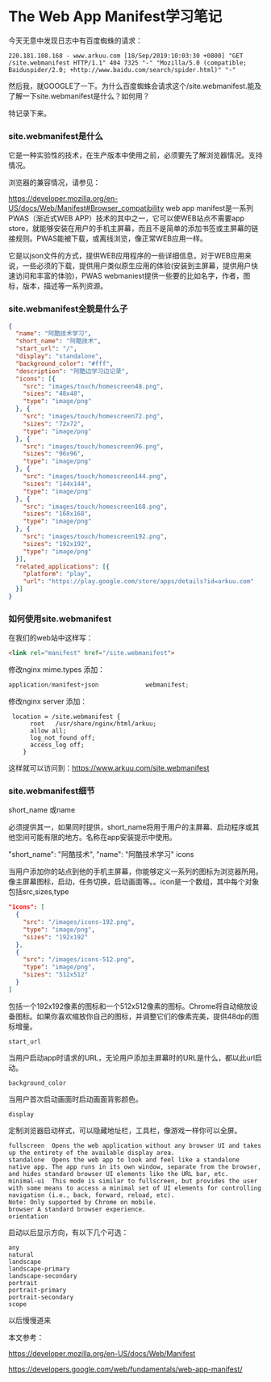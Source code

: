 # The Web App Manifest学习笔记

今天无意中发现日志中有百度蜘蛛的请求：

```http
220.181.108.168 - www.arkuu.com [18/Sep/2019:10:03:30 +0800] "GET /site.webmanifest HTTP/1.1" 404 7325 "-" "Mozilla/5.0 (compatible; Baiduspider/2.0; +http://www.baidu.com/search/spider.html)" "-"
```

然后我，就GOOGLE了一下。为什么百度蜘蛛会请求这个/site.webmanifest.能及了解一下site.webmanifest是什么？如何用？

特记录下来。

### site.webmanifest是什么

它是一种实验性的技术，在生产版本中使用之前，必须要先了解浏览器情况。支持情况。

浏览器的兼容情况，请参见：

https://developer.mozilla.org/en-US/docs/Web/Manifest#Browser_compatibility
web app manifest是一系列PWAS（渐近式WEB APP）技术的其中之一，它可以使WEB站点不需要app store，就能够安装在用户的手机主屏幕，而且不是简单的添加书签或主屏幕的链接规则。PWAS能被下载，或离线浏览，像正常WEB应用一样。

它是以json文件的方式，提供WEB应用程序的一些详细信息，对于WEB应用来说，一些必须的下载，提供用户类似原生应用的体验(安装到主屏幕，提供用户快速访问和丰富的体验)，PWAS webmaniest提供一些要的比如名字，作者，图标，版本，描述等一系列资源。

### site.webmanifest全貌是什么子

```json
{
  "name": "阿酷技术学习",
  "short_name": "阿酷技术",
  "start_url": "/",
  "display": "standalone",
  "background_color": "#fff",
  "description": "阿酷边学习边记录",
  "icons": [{
    "src": "images/touch/homescreen48.png",
    "sizes": "48x48",
    "type": "image/png"
  }, {
    "src": "images/touch/homescreen72.png",
    "sizes": "72x72",
    "type": "image/png"
  }, {
    "src": "images/touch/homescreen96.png",
    "sizes": "96x96",
    "type": "image/png"
  }, {
    "src": "images/touch/homescreen144.png",
    "sizes": "144x144",
    "type": "image/png"
  }, {
    "src": "images/touch/homescreen168.png",
    "sizes": "168x168",
    "type": "image/png"
  }, {
    "src": "images/touch/homescreen192.png",
    "sizes": "192x192",
    "type": "image/png"
  }],
  "related_applications": [{
    "platform": "play",
    "url": "https://play.google.com/store/apps/details?id=arkuu.com"
  }]
}
```



### 如何使用site.webmanifest

在我们的web站中这样写：

```html
<link rel="manifest" href="/site.webmanifest">
```

修改nginx mime.types 添加：

```typescript
application/manifest+json             webmanifest;
```

修改nginx server 添加：

```nginx
 location = /site.webmanifest {
      root   /usr/share/nginx/html/arkuu;
      allow all;
      log_not_found off;
      access_log off;
    }
```

这样就可以访问到：https://www.arkuu.com/site.webmanifest

### site.webmanifest细节

short_name 或name

必须提供其一，如果同时提供，short_name将用于用户的主屏幕、启动程序或其他空间可能有限的地方。名称在app安装提示中使用。

"short_name": "阿酷技术",
"name": "阿酷技术学习"
icons

当用户添加你的站点到他的手机主屏幕，你能够定义一系列的图标为浏览器所用。像主屏幕图标，启动，任务切换，启动画面等。。icon是一个数组，其中每个对象包括src,sizes,type

```json
"icons": [
  {
    "src": "/images/icons-192.png",
    "type": "image/png",
    "sizes": "192x192"
  },
  {
    "src": "/images/icons-512.png",
    "type": "image/png",
    "sizes": "512x512"
  }
]
```

包括一个192x192像素的图标和一个512x512像素的图标。Chrome将自动缩放设备图标。如果你喜欢缩放你自己的图标，并调整它们的像素完美，提供48dp的图标增量。

```
start_url
```

当用户启动app时请求的URL，无论用户添加主屏幕时的URL是什么，都以此url启动。

```
background_color
```

当用户首次启动画面时启动画面背影颜色。

```
display
```

定制浏览器启动样式，可以隐藏地址栏，工具栏，像游戏一样你可以全屏。

```
fullscreen	Opens the web application without any browser UI and takes up the entirety of the available display area.
standalone	Opens the web app to look and feel like a standalone native app. The app runs in its own window, separate from the browser, and hides standard browser UI elements like the URL bar, etc.
minimal-ui	This mode is similar to fullscreen, but provides the user with some means to access a minimal set of UI elements for controlling navigation (i.e., back, forward, reload, etc).
Note: Only supported by Chrome on mobile.
browser	A standard browser experience.
orientation
```

启动以后显示方向，有以下几个可选：

```
any
natural
landscape
landscape-primary
landscape-secondary
portrait
portrait-primary
portrait-secondary
scope
```

以后慢慢道来

本文参考：

https://developer.mozilla.org/en-US/docs/Web/Manifest

https://developers.google.com/web/fundamentals/web-app-manifest/


